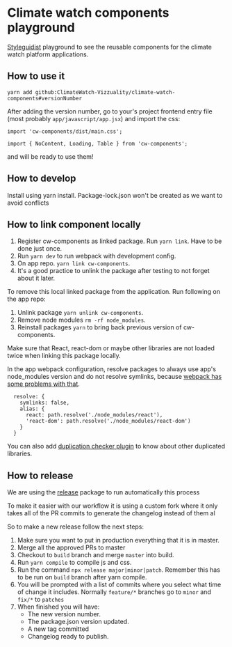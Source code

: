 # Climate watch components playground

[Styleguidist](https://github.com/styleguidist/react-styleguidist) playground to see the reusable components for the climate watch platform applications.

## How to use it

```
yarn add github:ClimateWatch-Vizzuality/climate-watch-components#versionNumber
```

After adding the version number, go to your's project frontend entry file (most probably `app/javascript/app.jsx`) and import the css:
```
import 'cw-components/dist/main.css';
```

```
import { NoContent, Loading, Table } from 'cw-components';
```

and will be ready to use them!

## How to develop

Install using yarn install. Package-lock.json won't be created as we want to avoid conflicts

## How to link component locally

1. Register cw-components as linked package. Run `yarn link`. Have to be done just once.
2. Run `yarn dev` to run webpack with development config.
3. On app repo. `yarn link cw-components`.
4. It's a good practice to unlink the package after testing to not forget about it later.

To remove this local linked package from the application. Run following on the app repo:

1. Unlink package `yarn unlink cw-components`.
2. Remove node modules `rm -rf node_modules`.
3. Reinstall packages `yarn` to bring back previous version of cw-components.


Make sure that React, react-dom or maybe other libraries are not loaded twice when linking this package locally.

In the app webpack configuration, resolve packages to always use app's node_modules version and do not resolve symlinks, because
[webpack has some problems with that](https://github.com/webpack/webpack/issues/1643).

```
  resolve: {
    symlinks: false,
    alias: {
      react: path.resolve('./node_modules/react'),
      'react-dom': path.resolve('./node_modules/react-dom')
    }
  }
```

You can also add [duplication checker plugin](https://github.com/darrenscerri/duplicate-package-checker-webpack-plugin) to know about other duplicated libraries.

## How to release

We are using the [release](https://github.com/zeit/release) package to run automatically this process

To make it easier with our workflow it is using a custom fork where it only takes all of the PR commits to generate the changelog instead of them al


So to make a new release follow the next steps:
1. Make sure you want to put in production everything that it is in master.
2. Merge all the approved PRs to master
3. Checkout to ```build``` branch and merge ```master``` into build.
4. Run ```yarn compile``` to compile js and css.
5. Run the command ```npx release major|minor|patch```. Remember this has to be run on ```build``` branch after yarn compile.
6. You will be prompted with a list of commits where you select what time of change it includes. Normally `feature/*` branches go to `minor` and `fix/*` to `patches`
7. When finished you will have:
    - The new version number.
    - The package.json version updated.
    - A new tag committed
    - Changelog ready to publish.

